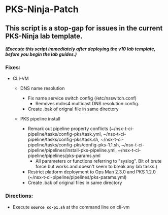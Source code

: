 # PKS-Ninja-Patch

## This script is a stop-gap for issues in the current PKS-Ninja lab template.

#### _(Execute this script immediately after deploying the v10 lab template, before you begin the lab guides.)_

### Fixes:

- CLI-VM
  - DNS name resolution
    - Fix name service switch config (/etc/nsswitch.conf) 
      - Removes mdns4 multicast DNS resolution config.
    - Create .bak of orignal file in same directory
    
  - PKS pipeline install
    - Remark out pipeline property conflicts (~/nsx-t-ci-pipeline/tasks/config-pks/task.yml, ~/nsx-t-ci-pipeline/tasks/config-pks/task.sh, ~/nsx-t-ci-pipeline/tasks/config-pks/config-pks-1.1.sh, ~/nsx-t-ci-pipeline/pipelines/install-pks-pipeline.yml, ~/nsx-t-ci-pipeline/pipelines/pks-params.yml
      - All parameters or functions referring to "syslog". Bit of brute force but works and doesn't seem to break any lab tasks.)
    - Restrict platform deployment to Ops Man 2.3.0 and PKS 1.2.0 (~/nsx-t-ci-pipeline/pipelines/pks-params.yml)
    - Create .bak of original files in same directory
    
### Directions:

- Execute **`source cc-p1.sh`** at the command line on cli-vm
